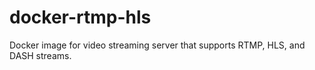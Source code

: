 # docker-rtmp-hls
Docker image for video streaming server that supports RTMP, HLS, and DASH streams.
